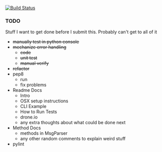 [![Build Status](https://drone.io/bitbucket.org/sam_kinard/msg-parse/status.png)](https://drone.io/bitbucket.org/sam_kinard/msg-parse/latest)

### TODO
Stuff I want to get done before I submit this. Probably can't get to all of it

* ~~manually test in python console~~
* ~~mechanize error handling~~
    * ~~code~~
    * ~~unit test~~
    * ~~manual verify~~
* ~~refactor~~
* pep8
    * run
    * fix problems
* Readme Docs
    * Intro
    * OSX setup instructions
    * CLI Example
    * How to Run Tests
    * drone.io
    * any extra thoughts about what could be done next
* Method Docs
    * methods in MsgParser
    * any other random comments to explain weird stuff
* pylint